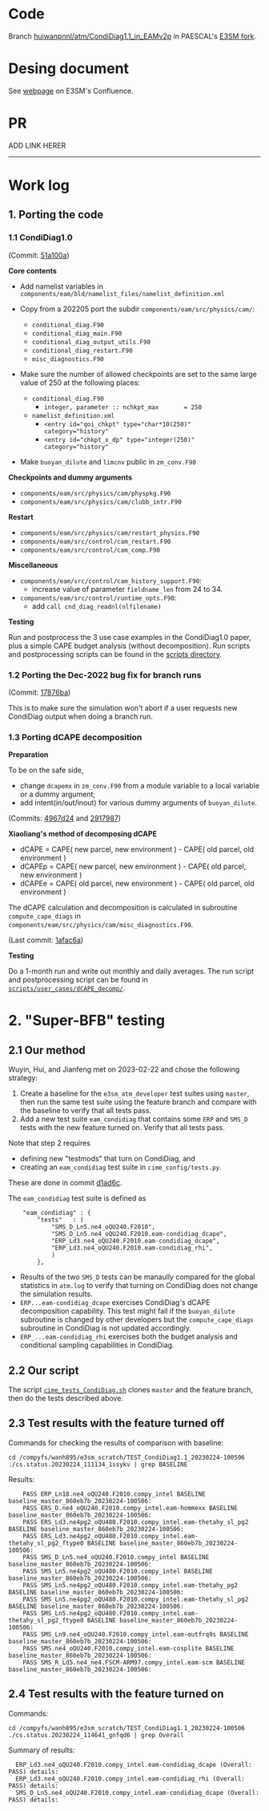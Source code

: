 # Code

Branch [huiwanpnnl/atm/CondiDiag1.1_in_EAMv2p](https://github.com/PAESCAL-SciDAC5/E3SM-fork/tree/huiwanpnnl/atm/CondiDiag1.1_in_EAMv2p) in PAESCAL's [E3SM fork](https://github.com/PAESCAL-SciDAC5/E3SM-fork).

# Desing document

See [webpage](https://acme-climate.atlassian.net/wiki/spaces/NGDAP/pages/3691741185/CondiDiag1.1+integration) on E3SM's Confluence.

# PR

ADD LINK HERER

---

# Work log

## 1. Porting the code

### 1.1 CondiDiag1.0

(Commit: [51a100a](https://github.com/PAESCAL-SciDAC5/E3SM-fork/commit/51a100a80e0f6a2d957c32ada835e1d371e84b37))

**Core contents**

- Add namelist variables in `components/eam/bld/namelist_files/namelist_definition.xml`

- Copy from a 202205 port the subdir `components/eam/src/physics/cam/`:
  - `conditional_diag.F90`
  - `conditional_diag_main.F90`
  - `conditional_diag_output_utils.F90`
  - `conditional_diag_restart.F90`
  - `misc_diagnostics.F90`

- Make sure the number of allowed checkpoints are set to the same large value of 250 at the following places:
  - `conditional_diag.F90`
     - `integer, parameter :: nchkpt_max       = 250`
  - `namelist_definition.xml`
     - `<entry id="qoi_chkpt" type="char*10(250)"  category="history"`
     - `<entry id="chkpt_x_dp" type="integer(250)"  category="history"` 

- Make `buoyan_dilute` and `limcnv` public in `zm_conv.F90`

**Checkpoints and dummy arguments**

- `components/eam/src/physics/cam/physpkg.F90`
- `components/eam/src/physics/cam/clubb_intr.F90`

**Restart**

- `components/eam/src/physics/cam/restart_physics.F90`
- `components/eam/src/control/cam_restart.F90`
- `components/eam/src/control/cam_comp.F90`

**Miscellaneous**

- `components/eam/src/control/cam_history_support.F90`:
   - increase value of parameter `fieldname_len` from 24 to 34.
- `components/eam/src/control/runtime_opts.F90`:
   - add `call cnd_diag_readnl(nlfilename)`

**Testing**

  Run and postprocess the 3 use case examples in the CondiDiag1.0 paper,
  plus a simple CAPE budget analysis (without decomposition).
  Run scripts and postprocessing scripts can be found in the [scripts directory](./scripts/use_cases/).

### 1.2 Porting the Dec-2022 bug fix for branch runs

(Commit: [17876ba](https://github.com/PAESCAL-SciDAC5/E3SM-fork/commit/17876ba3b940aa011e37b62a66143fb88f89ce6d))

This is to make sure the simulation won't abort if a user requests new CondiDiag output when doing a branch run.

### 1.3 Porting dCAPE decomposition

**Preparation**

  To be on the safe side, 
  - change `dcapemx` in `zm_conv.F90` from a module variable to a local variable or a dummy argument; 
  - add intent(in/out/inout) for various dummy arguments of `buoyan_dilute`.

(Commits: [4967d24](https://github.com/PAESCAL-SciDAC5/E3SM-fork/commit/4967d241491a68165e3dd8cd03e3bba3b7b63cb9) and [2917987](https://github.com/PAESCAL-SciDAC5/E3SM-fork/commit/2917987e4c4dc516d9576bda754f1a096bf0cb60))

**Xiaoliang's method of decomposing dCAPE**

   - dCAPE  = CAPE( new parcel, new environment ) - CAPE( old parcel, old environment )
   - dCAPEp = CAPE( new parcel, new environment ) - CAPE( old parcel, new environment )
   - dCAPEe = CAPE( old parcel, new environment ) - CAPE( old parcel, old environment )

   The dCAPE calculation and decomposition is calculated in subroutine `compute_cape_diags` in `components/eam/src/physics/cam/misc_diagnostics.F90`.
   
   (Last commit: [1afac6a](https://github.com/PAESCAL-SciDAC5/E3SM-fork/commit/1afac6afb4cf60d9f6f742100e98aa25456175d6))
   
**Testing**

  Do a 1-month run and write out monthly and daily averages. The run script and postprocessing script can be found in [`scripts/user_cases/dCAPE_decomp/`](scripts/use_cases/dCAPE_decomp/). 

# 2. "Super-BFB" testing

## 2.1 Our method

Wuyin, Hui, and Jianfeng met on 2023-02-22 and chose the following strategy:

1. Create a baseline for the `e3sm_atm_developer` test suites using `master`, then run the same test suite using the feature branch and compare with the baseline to verify that all tests pass.
2. Add a new test suite `eam_condidiag` that contains some `ERP` and `SMS_D` tests with the new feature turned on. Verify that all tests pass.

Note that step 2 requires 

- defining new "testmods" that turn on CondiDiag, and 
- creating an `eam_condidiag` test suite in `cime_config/tests.py`.

These are done in commit [d1ad6c](https://github.com/PAESCAL-SciDAC5/E3SM-fork/commit/d1ad6c6d5633a2875fd2fddeebe452b080ca6eb4).

The `eam_condidiag` test suite is defined as

```
    "eam_condidiag" : {
        "tests"   : (
            "SMS_D_Ln5.ne4_oQU240.F2010",
            "SMS_D_Ln5.ne4_oQU240.F2010.eam-condidiag_dcape",
            "ERP_Ld3.ne4_oQU240.F2010.eam-condidiag_dcape",
            "ERP_Ld3.ne4_oQU240.F2010.eam-condidiag_rhi",
            )
        },
```

- Results of the two `SMS_D` tests can be manaully compared for the global statistics in `atm.log` to verify that turning on CondiDiag does not change the simulation results.
- `ERP...eam-condidiag_dcape` exercises CondiDiag's dCAPE decomposition capability. This test might fail if the `buoyan_dilute` subroutine is changed by other developers but the `compute_cape_diags` subroutine in CondiDiag is not updated accordingly.
- `ERP_...eam-condidiag_rhi` exercises both the budget analysis and conditional sampling capabilities in CondiDiag.

## 2.2 Our script

The script [`cime_tests_CondiDiag.sh`](scripts/cime_tests/cime_tests_CondiDiag.sh) clones `master` and the feature branch, then do the tests described above.


## 2.3 Test results with the feature turned off

Commands for checking the results of comparison with baseline:

```
cd /compyfs/wanh895/e3sm_scratch/TEST_CondiDiag1.1_20230224-100506
./cs.status.20230224_111134_1ssykv | grep BASELINE
```

Results:

```
    PASS ERP_Ln18.ne4_oQU240.F2010.compy_intel BASELINE baseline_master_860eb7b_20230224-100506:
    PASS ERS_D.ne4_oQU240.F2010.compy_intel.eam-hommexx BASELINE baseline_master_860eb7b_20230224-100506:
    PASS ERS_Ld3.ne4pg2_oQU480.F2010.compy_intel.eam-thetahy_sl_pg2 BASELINE baseline_master_860eb7b_20230224-100506:
    PASS ERS_Ld3.ne4pg2_oQU480.F2010.compy_intel.eam-thetahy_sl_pg2_ftype0 BASELINE baseline_master_860eb7b_20230224-100506:
    PASS SMS_D_Ln5.ne4_oQU240.F2010.compy_intel BASELINE baseline_master_860eb7b_20230224-100506:
    PASS SMS_Ln5.ne4pg2_oQU480.F2010.compy_intel BASELINE baseline_master_860eb7b_20230224-100506:
    PASS SMS_Ln5.ne4pg2_oQU480.F2010.compy_intel.eam-thetahy_pg2 BASELINE baseline_master_860eb7b_20230224-100506:
    PASS SMS_Ln5.ne4pg2_oQU480.F2010.compy_intel.eam-thetahy_sl_pg2 BASELINE baseline_master_860eb7b_20230224-100506:
    PASS SMS_Ln5.ne4pg2_oQU480.F2010.compy_intel.eam-thetahy_sl_pg2_ftype0 BASELINE baseline_master_860eb7b_20230224-100506:
    PASS SMS_Ln9.ne4_oQU240.F2010.compy_intel.eam-outfrq9s BASELINE baseline_master_860eb7b_20230224-100506:
    PASS SMS.ne4_oQU240.F2010.compy_intel.eam-cosplite BASELINE baseline_master_860eb7b_20230224-100506:
    PASS SMS_R_Ld5.ne4_ne4.FSCM-ARM97.compy_intel.eam-scm BASELINE baseline_master_860eb7b_20230224-100506:
```


## 2.4 Test results with the feature turned on

Commands:

```
cd /compyfs/wanh895/e3sm_scratch/TEST_CondiDiag1.1_20230224-100506
./cs.status.20230224_114641_gnfqd6 | grep Overall
```

Summary of results:

```
  ERP_Ld3.ne4_oQU240.F2010.compy_intel.eam-condidiag_dcape (Overall: PASS) details:
  ERP_Ld3.ne4_oQU240.F2010.compy_intel.eam-condidiag_rhi (Overall: PASS) details:
  SMS_D_Ln5.ne4_oQU240.F2010.compy_intel.eam-condidiag_dcape (Overall: PASS) details:
```

